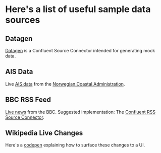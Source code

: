 # Here's a list of useful sample data sources

## Datagen

[Datagen](https://docs.confluent.io/kafka-connectors/datagen/current/index.html) is a Confluent Source Connector intended for generating mock data. 

## AIS Data

Live [AIS data](https://en.wikipedia.org/wiki/Automatic_identification_system) from the [Norwegian Coastal Administration](https://www.kystverket.no/en/navigation-and-monitoring/ais/access-to-ais-data/). 

## BBC RSS Feed

[Live news](http://feeds.bbci.co.uk/news/england/london/rss.xml) from the BBC. Suggested implementation: The [Confluent RSS Source Connector](https://www.confluent.io/hub/kaliy/kafka-connect-rss). 

## Wikipedia Live Changes

Here's a [codepen](https://codepen.io/ottomata/pen/VKNyEw/) explaining how to surface these changes to a UI. 
